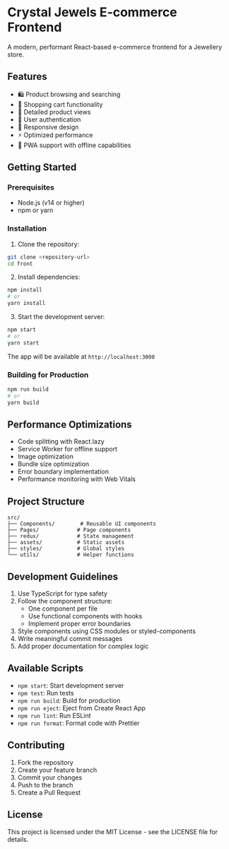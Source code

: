 # Crystal Jewels E-commerce Frontend

A modern, performant React-based e-commerce frontend for a Jewellery store.

## Features

- 🛍️ Product browsing and searching
- 🛒 Shopping cart functionality
- 💎 Detailed product views
- 👤 User authentication
- 📱 Responsive design
- ⚡ Optimized performance
- 🔄 PWA support with offline capabilities

## Getting Started

### Prerequisites

- Node.js (v14 or higher)
- npm or yarn

### Installation

1. Clone the repository:
```bash
git clone <repository-url>
cd front
```

2. Install dependencies:
```bash
npm install
# or
yarn install
```

3. Start the development server:
```bash
npm start
# or
yarn start
```

The app will be available at `http://localhost:3000`

### Building for Production

```bash
npm run build
# or
yarn build
```

## Performance Optimizations

- Code splitting with React.lazy
- Service Worker for offline support
- Image optimization
- Bundle size optimization
- Error boundary implementation
- Performance monitoring with Web Vitals

## Project Structure

```
src/
├── Components/        # Reusable UI components
├── Pages/            # Page components
├── redux/            # State management
├── assets/           # Static assets
├── styles/           # Global styles
└── utils/            # Helper functions
```

## Development Guidelines

1. Use TypeScript for type safety
2. Follow the component structure:
   - One component per file
   - Use functional components with hooks
   - Implement proper error boundaries
3. Style components using CSS modules or styled-components
4. Write meaningful commit messages
5. Add proper documentation for complex logic

## Available Scripts

- `npm start`: Start development server
- `npm test`: Run tests
- `npm run build`: Build for production
- `npm run eject`: Eject from Create React App
- `npm run lint`: Run ESLint
- `npm run format`: Format code with Prettier

## Contributing

1. Fork the repository
2. Create your feature branch
3. Commit your changes
4. Push to the branch
5. Create a Pull Request

## License

This project is licensed under the MIT License - see the LICENSE file for details.
